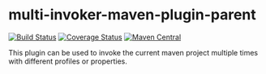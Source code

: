 <!---
Copyright 2015 Karl Bennett

Licensed under the Apache License, Version 2.0 (the "License");
you may not use this file except in compliance with the License.
You may obtain a copy of the License at

    http://www.apache.org/licenses/LICENSE-2.0

Unless required by applicable law or agreed to in writing, software
distributed under the License is distributed on an "AS IS" BASIS,
WITHOUT WARRANTIES OR CONDITIONS OF ANY KIND, either express or implied.
See the License for the specific language governing permissions and
limitations under the License.
-->
multi-invoker-maven-plugin-parent
===========
[![Build Status](https://travis-ci.org/shiver-me-timbers/multi-invoker-maven-plugin-parent.svg)](https://travis-ci.org/shiver-me-timbers/multi-invoker-maven-plugin-parent)
[![Coverage Status](https://coveralls.io/repos/shiver-me-timbers/multi-invoker-maven-plugin-parent/badge.svg?branch=master&service=github)](https://coveralls.io/github/shiver-me-timbers/multi-invoker-maven-plugin-parent?branch=master)
[![Maven Central](https://maven-badges.herokuapp.com/maven-central/com.github.shiver-me-timbers/multi-invoker-maven-plugin/badge.svg)](https://maven-badges.herokuapp.com/maven-central/com.github.shiver-me-timbers/multi-invoker-maven-plugin/)

This plugin can be used to invoke the current maven project multiple times with different profiles or properties.